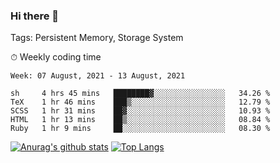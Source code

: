 ### Hi there 👋

Tags: Persistent Memory, Storage System

<!--

[![Anurag's github stats](https://github-readme-stats.vercel.app/api?username=wwyf)](https://github.com/anuraghazra/github-readme-stats)

[![Anurag's github stats](https://github-readme-stats.vercel.app/api?username=wwyf&count_private=true)](https://github.com/anuraghazra/github-readme-stats)


[![Top Langs](https://github-readme-stats.vercel.app/api/top-langs/?username=wwyf&count_private=true&&hide=jupyter%20notebook,html)](https://github.com/anuraghazra/github-readme-stats)



-->


⏱ Weekly coding time

<!--START_SECTION:waka-->
```text
Week: 07 August, 2021 - 13 August, 2021

sh     4 hrs 45 mins   ████████▓░░░░░░░░░░░░░░░░   34.26 % 
TeX    1 hr 46 mins    ███▒░░░░░░░░░░░░░░░░░░░░░   12.79 % 
SCSS   1 hr 31 mins    ██▓░░░░░░░░░░░░░░░░░░░░░░   10.93 % 
HTML   1 hr 13 mins    ██▒░░░░░░░░░░░░░░░░░░░░░░   08.84 % 
Ruby   1 hr 9 mins     ██░░░░░░░░░░░░░░░░░░░░░░░   08.30 % 
```
<!--END_SECTION:waka-->



[![Anurag's github stats](https://github-readme-stats.vercel.app/api?username=wwyf&count_private=true&show_icons=true&hide_border=true)](https://github.com/anuraghazra/github-readme-stats) [![Top Langs](https://github-readme-stats.vercel.app/api/top-langs/?username=wwyf&count_private=true&hide=jupyter%20notebook,html,OpenEdge%20ABL&langs_count=10&layout=compact&hide_border=true)](https://github.com/anuraghazra/github-readme-stats)

<!--

[![willianrod's wakatime stats](https://github-readme-stats.vercel.app/api/wakatime?username=wwyf)](https://github.com/anuraghazra/github-readme-stats)


-->
